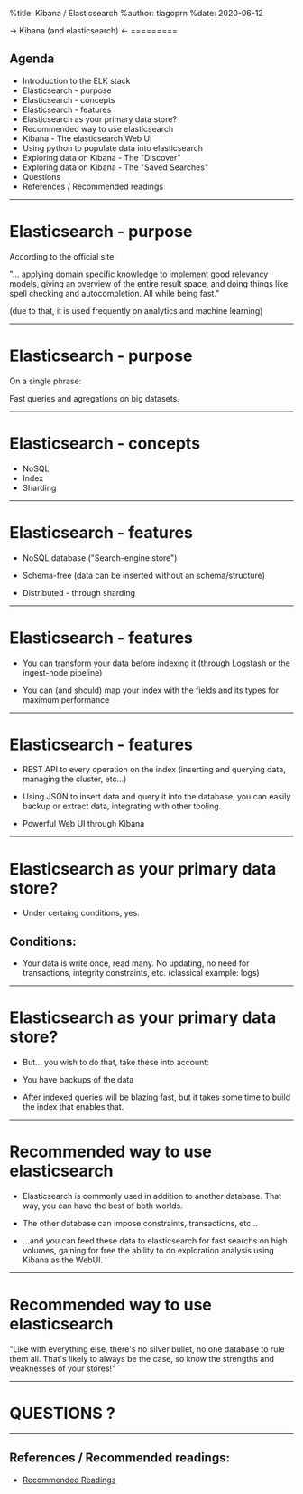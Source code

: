 %title: Kibana / Elasticsearch %author: tiagoprn %date: 2020-06-12

-> Kibana (and elasticsearch) <- =========

## Agenda

- Introduction to the ELK stack
- Elasticsearch - purpose
- Elasticsearch - concepts
- Elasticsearch - features
- Elasticsearch as your primary data store?
- Recommended way to use elasticsearch
- Kibana - The elasticsearch Web UI
- Using python to populate data into elasticsearch
- Exploring data on Kibana - The "Discover"
- Exploring data on Kibana - The "Saved Searches"
- Questions
- References / Recommended readings

-------------------------------------------------

# Elasticsearch - purpose

According to the official site:

"... applying domain specific knowledge to implement good relevancy models,
giving an overview of the entire result space, and doing things like spell
checking and autocompletion. All while being fast."

(due to that, it is used frequently on analytics and machine learning)

-------------------------------------------------

# Elasticsearch - purpose

On a single phrase:

Fast queries and agregations on big datasets.

-------------------------------------------------

# Elasticsearch - concepts

- NoSQL
- Index
- Sharding

-------------------------------------------------

# Elasticsearch - features

- NoSQL database ("Search-engine store")

- Schema-free (data can be inserted without an schema/structure)

- Distributed - through sharding

-------------------------------------------------

# Elasticsearch - features

- You can transform your data before indexing it (through Logstash or the
  ingest-node pipeline)

- You can (and should) map your index with the fields and its types for maximum
  performance

-------------------------------------------------

# Elasticsearch - features

- REST API to every operation on the index (inserting and querying data,
  managing the cluster, etc...)

- Using JSON to insert data and query it into the database, you can easily
  backup or extract data, integrating with other tooling.

- Powerful Web UI through Kibana

-------------------------------------------------

# Elasticsearch as your primary data store?

- Under certaing conditions, yes.

## Conditions:

- Your data is write once, read many. No updating, no need for transactions,
  integrity constraints, etc. (classical example: logs)

-------------------------------------------------

# Elasticsearch as your primary data store?

- But... you wish to do that, take these into account:

* You have backups of the data

* After indexed queries will be blazing fast, but it takes some time to build
  the index that enables that.

-------------------------------------------------

# Recommended way to use elasticsearch

- Elasticsearch is commonly used in addition to another database. That way, you
  can have the best of both worlds.

- The other database can impose constraints, transactions, etc...

- ...and you can feed these data to elasticsearch for fast searchs on high
  volumes, gaining for free the ability to do exploration analysis using Kibana
as the WebUI.

-------------------------------------------------

# Recommended way to use elasticsearch

"Like with everything else, there's no silver bullet, no one database to rule
them all. That's likely to always be the case, so know the strengths and
weaknesses of your stores!"

-------------------------------------------------

# QUESTIONS ?


-------------------------------------------------

## References / Recommended readings:

- [Recommended Readings](recommended_readings.md)

